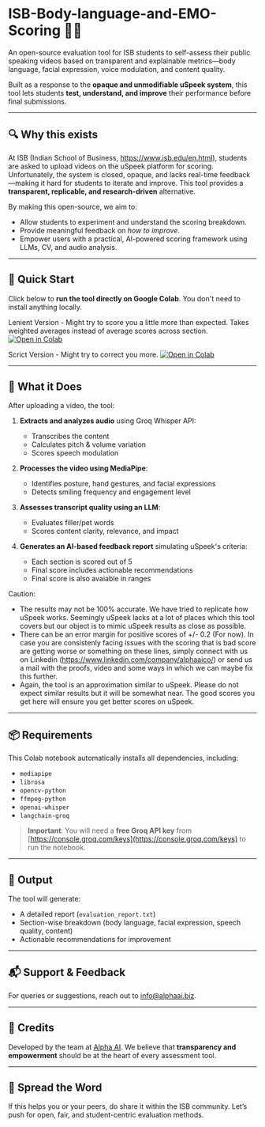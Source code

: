 # ISB-Body-language-and-EMO-Scoring 🎥🧠

An open-source evaluation tool for ISB students to self-assess their public speaking videos based on transparent and explainable metrics—body language, facial expression, voice modulation, and content quality.

Built as a response to the **opaque and unmodifiable uSpeek system**, this tool lets students **test, understand, and improve** their performance before final submissions.
 
---

## 🔍 Why this exists

At ISB (Indian School of Business, https://www.isb.edu/en.html), students are asked to upload videos on the uSpeek platform for scoring. Unfortunately, the system is closed, opaque, and lacks real-time feedback—making it hard for students to iterate and improve. This tool provides a **transparent, replicable, and research-driven** alternative.

By making this open-source, we aim to:

- Allow students to experiment and understand the scoring breakdown.
- Provide meaningful feedback on *how to improve*.
- Empower users with a practical, AI-powered scoring framework using LLMs, CV, and audio analysis.

---

## 🚀 Quick Start

Click below to **run the tool directly on Google Colab**. You don't need to install anything locally.

Lenient Version - Might try to score you a little more than expected. Takes weighted averages instead of average scores across section.
[![Open in Colab](https://colab.research.google.com/assets/colab-badge.svg)](https://colab.research.google.com/github/Alpha-AI-LTD/ISB-Body-language-and-EMO-Scoring/blob/main/Bodylanguage_EMO_Detection_Scoring_With_Flags_v2.ipynb)

Scrict Version - Might try to correct you more.
[![Open in Colab](https://colab.research.google.com/assets/colab-badge.svg)](https://colab.research.google.com/github/Alpha-AI-LTD/ISB-Body-language-and-EMO-Scoring/blob/main/Bodylanguage_EMO_Detection_Scoring_With_Flags.ipynb)

---

## 🔧 What it Does

After uploading a video, the tool:

1. **Extracts and analyzes audio** using Groq Whisper API:
   - Transcribes the content
   - Calculates pitch & volume variation
   - Scores speech modulation

2. **Processes the video using MediaPipe**:
   - Identifies posture, hand gestures, and facial expressions
   - Detects smiling frequency and engagement level

3. **Assesses transcript quality using an LLM**:
   - Evaluates filler/pet words
   - Scores content clarity, relevance, and impact

4. **Generates an AI-based feedback report** simulating uSpeek's criteria:
   - Each section is scored out of 5
   - Final score includes actionable recommendations
   - Final score is also avaiable in ranges

Caution:
- The results may not be 100% accurate. We have tried to replicate how uSpeek works. Seemingly uSpeek lacks at a lot of places which this tool covers but our object is to mimic uSpeek results as close as possible.
- There can be an error margin for positive scores of +/- 0.2 (For now). In case you are consistenly facing issues with the scoring that is bad score are getting worse or something on these lines, simply connect with us on Linkedin (https://www.linkedin.com/company/alphaaico/) or send us a mail with the proofs, video and some ways in which we can maybe fix this further.
- Again, the tool is an approximation similar to uSpeek. Please do not expect similar results but it will be somewhat near. The good scores you get here will ensure you get better scores on uSpeek.
---

## 📦 Requirements

This Colab notebook automatically installs all dependencies, including:

- `mediapipe`
- `librosa`
- `opencv-python`
- `ffmpeg-python`
- `openai-whisper`
- `langchain-groq`

> **Important**: You will need a **free Groq API key** from [https://console.groq.com/keys](https://console.groq.com/keys) to run the notebook.

---

## 📝 Output

The tool will generate:

- A detailed report (`evaluation_report.txt`)
- Section-wise breakdown (body language, facial expression, speech quality, content)
- Actionable recommendations for improvement

---

## 📬 Support & Feedback

For queries or suggestions, reach out to [info@alphaai.biz](mailto:info@alphaai.biz).

---

## 🤝 Credits

Developed by the team at [Alpha AI](https://www.alphaai.biz). We believe that **transparency and empowerment** should be at the heart of every assessment tool.

---

## 🙌 Spread the Word

If this helps you or your peers, do share it within the ISB community. Let’s push for open, fair, and student-centric evaluation methods.

